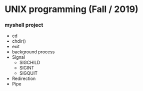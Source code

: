 # UNIX programming (Fall / 2019)

### myshell project
* cd
* chdir()
* exit
* background process
* Signal
   * SIGCHILD
   * SIGINT
   * SIGQUIT
* Redirection
* Pipe

